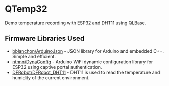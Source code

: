 # QTemp32

Demo temperature recording with ESP32 and DHT11 using QLBase.

## Firmware Libraries Used

- [bblanchon/ArduinoJson](https://github.com/bblanchon/ArduinoJson) - JSON library for Arduino and embedded C++. Simple and efficient.
- [nthnn/DynaConfig](https://github.com/nthnn/DynaConfig) - Arduino WiFi dynamic configuration library for ESP32 using captive portal authentication.
- [DFRobot/DFRobot_DHT11](https://github.com/DFRobot/DFRobot_DHT11) - DHT11 is used to read the temperature and humidity of the current environment.
